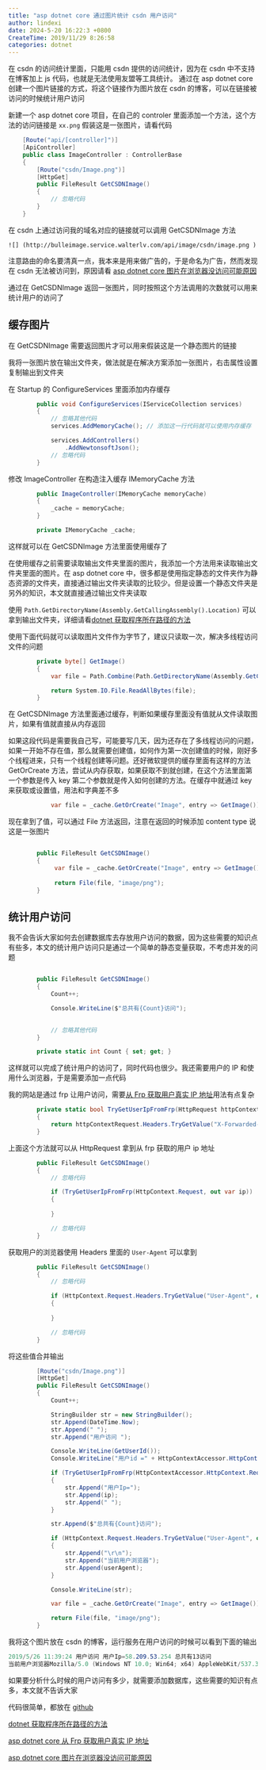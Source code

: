 ```yaml
---
title: "asp dotnet core 通过图片统计 csdn 用户访问"
author: lindexi
date: 2024-5-20 16:22:3 +0800
CreateTime: 2019/11/29 8:26:58
categories: dotnet
---
```


在 csdn 的访问统计里面，只能用 csdn 提供的访问统计，因为在 csdn 中不支持在博客加上 js 代码，也就是无法使用友盟等工具统计。
通过在 asp dotnet core 创建一个图片链接的方式，将这个链接作为图片放在 csdn 的博客，可以在链接被访问的时候统计用户访问

<!--more-->


<!-- CreateTime:2019/11/29 8:26:58 -->


新建一个 asp dotnet core 项目，在自己的 controler 里面添加一个方法，这个方法的访问链接是 `xx.png` 假装这是一张图片，请看代码

```csharp
    [Route("api/[controller]")]
    [ApiController]
    public class ImageController : ControllerBase
    {
    	[Route("csdn/Image.png")]
        [HttpGet]
        public FileResult GetCSDNImage()
        {
        	// 忽略代码
        }
    }
```

在 csdn 上通过访问我的域名对应的链接就可以调用 GetCSDNImage 方法

```
![] (http://bulleimage.service.walterlv.com/api/image/csdn/image.png )
```

注意路由的命名要清真一点，我本来是用来做广告的，于是命名为广告，然而发现在 csdn 无法被访问到，原因请看 [asp dotnet core 图片在浏览器没访问可能原因](https://blog.lindexi.com/post/asp-dotnet-core-%E5%9B%BE%E7%89%87%E5%9C%A8%E6%B5%8F%E8%A7%88%E5%99%A8%E6%B2%A1%E8%AE%BF%E9%97%AE%E5%8F%AF%E8%83%BD%E5%8E%9F%E5%9B%A0.html )

通过在 GetCSDNImage 返回一张图片，同时按照这个方法调用的次数就可以用来统计用户的访问了

## 缓存图片

在 GetCSDNImage 需要返回图片才可以用来假装这是一个静态图片的链接

我将一张图片放在输出文件夹，做法就是在解决方案添加一张图片，右击属性设置复制输出到文件夹

在 Startup 的 ConfigureServices 里面添加内存缓存

```csharp
        public void ConfigureServices(IServiceCollection services)
        {
        	// 忽略其他代码
            services.AddMemoryCache(); // 添加这一行代码就可以使用内存缓存

            services.AddControllers()
                .AddNewtonsoftJson();
            // 忽略代码
        }

```

修改 ImageController 在构造注入缓存 IMemoryCache 方法

```csharp
        public ImageController(IMemoryCache memoryCache)
        {
            _cache = memoryCache;
        }

        private IMemoryCache _cache;
```

这样就可以在 GetCSDNImage 方法里面使用缓存了

在使用缓存之前需要读取输出文件夹里面的图片，我添加一个方法用来读取输出文件夹里面的图片。在 asp dotnet core 中，很多都是使用指定静态的文件夹作为静态资源的文件夹，直接通过输出文件夹读取的比较少。但是设置一个静态文件夹是另外的知识，本文就直接通过输出文件夹读取

使用 `Path.GetDirectoryName(Assembly.GetCallingAssembly().Location)` 可以拿到输出文件夹，详细请看[dotnet 获取程序所在路径的方法](https://blog.lindexi.com/post/dotnet-%E8%8E%B7%E5%8F%96%E7%A8%8B%E5%BA%8F%E6%89%80%E5%9C%A8%E8%B7%AF%E5%BE%84%E7%9A%84%E6%96%B9%E6%B3%95.html )

使用下面代码就可以读取图片文件作为字节了，建议只读取一次，解决多线程访问文件的问题

```csharp
        private byte[] GetImage()
        {
            var file = Path.Combine(Path.GetDirectoryName(Assembly.GetCallingAssembly().Location), "Image.png");

            return System.IO.File.ReadAllBytes(file);
        }
```

在 GetCSDNImage 方法里面通过缓存，判断如果缓存里面没有值就从文件读取图片，如果有值就直接从内存返回

如果这段代码是需要我自己写，可能要写几天，因为还存在了多线程访问的问题，如果一开始不存在值，那么就需要创建值，如何作为第一次创建值的时候，刚好多个线程进来，只有一个线程创建等问题。还好微软提供的缓存里面有这样的方法 GetOrCreate 方法，尝试从内存获取，如果获取不到就创建，在这个方法里面第一个参数是传入 key 第二个参数就是传入如何创建的方法。在缓存中就通过 key 来获取或设置值，用法和字典差不多

```csharp
            var file = _cache.GetOrCreate("Image", entry => GetImage());

```

现在拿到了值，可以通过 File 方法返回，注意在返回的时候添加 content type 说这是一张图片

```csharp

        public FileResult GetCSDNImage()
        {     
             var file = _cache.GetOrCreate("Image", entry => GetImage());
      
             return File(file, "image/png");
        }
```

## 统计用户访问

我不会告诉大家如何去创建数据库去存放用户访问的数据，因为这些需要的知识点有些多，本文的统计用户访问只是通过一个简单的静态变量获取，不考虑并发的问题

```csharp

        public FileResult GetCSDNImage()
        {     
        	Count++;

        	Console.WriteLine($"总共有{Count}访问");

             
            // 忽略其他代码
        }

        private static int Count { set; get; }

```

这样就可以完成了统计用户的访问了，同时代码也很少。我还需要用户的 IP 和使用什么浏览器，于是需要添加一点代码

我的网站是通过 frp 让用户访问，需要[从 Frp 获取用户真实 IP 地址](https://blog.lindexi.com/post/asp-dotnet-core-%E4%BB%8E-Frp-%E8%8E%B7%E5%8F%96%E7%94%A8%E6%88%B7%E7%9C%9F%E5%AE%9E-IP-%E5%9C%B0%E5%9D%80.html )用法有点复杂

```csharp
        private static bool TryGetUserIpFromFrp(HttpRequest httpContextRequest, out StringValues ip)
        {
            return httpContextRequest.Headers.TryGetValue("X-Forwarded-For", out ip);
        }
```

上面这个方法就可以从 HttpRequest 拿到从 frp 获取的用户 ip 地址

```csharp
        public FileResult GetCSDNImage()
        {
        	// 忽略代码

            if (TryGetUserIpFromFrp(HttpContext.Request, out var ip))
            {
               
            }

        	// 忽略代码
        }

```

获取用户的浏览器使用 Headers 里面的 `User-Agent` 可以拿到

```csharp
        public FileResult GetCSDNImage()
        {
        	// 忽略代码

            if (HttpContext.Request.Headers.TryGetValue("User-Agent", out var userAgent))
            {
               
            }

        	// 忽略代码
        }
```

将这些值合并输出

```csharp
        [Route("csdn/Image.png")]
        [HttpGet]
        public FileResult GetCSDNImage()
        {
            Count++;

            StringBuilder str = new StringBuilder();
            str.Append(DateTime.Now);
            str.Append(" ");
            str.Append("用户访问 ");

            Console.WriteLine(GetUserId());
            Console.WriteLine("用户id =" + HttpContextAccessor.HttpContext.Request.HttpContext.Session.Id);

            if (TryGetUserIpFromFrp(HttpContextAccessor.HttpContext.Request, out var ip))
            {
                str.Append("用户Ip=");
                str.Append(ip);
                str.Append(" ");
            }

            str.Append($"总共有{Count}访问");

            if (HttpContext.Request.Headers.TryGetValue("User-Agent", out var userAgent))
            {
                str.Append("\r\n");
                str.Append("当前用户浏览器");
                str.Append(userAgent);
            }

            Console.WriteLine(str);

            var file = _cache.GetOrCreate("Image", entry => GetImage());

            return File(file, "image/png");
        }
```

我将这个图片放在 csdn 的博客，运行服务在用户访问的时候可以看到下面的输出

```csharp
2019/5/26 11:39:24 用户访问 用户Ip=58.209.53.254 总共有13访问
当前用户浏览器Mozilla/5.0 (Windows NT 10.0; Win64; x64) AppleWebKit/537.36 (KHTML, like Gecko) Chrome/74.0.3729.157 Safari/537.36
```

如果要分析什么时候的用户访问有多少，就需要添加数据库，这些需要的知识有点多，本文就不告诉大家

代码很简单，都放在 [github](https://github.com/lindexi/lindexi_gd/tree/aec484bd2aa169ed31ef4a90dd462e72c2e32064/FayawlerjiraywereNiharjeechel )

[dotnet 获取程序所在路径的方法](https://blog.lindexi.com/post/dotnet-%E8%8E%B7%E5%8F%96%E7%A8%8B%E5%BA%8F%E6%89%80%E5%9C%A8%E8%B7%AF%E5%BE%84%E7%9A%84%E6%96%B9%E6%B3%95.html )

[asp dotnet core 从 Frp 获取用户真实 IP 地址](https://blog.lindexi.com/post/asp-dotnet-core-%E4%BB%8E-Frp-%E8%8E%B7%E5%8F%96%E7%94%A8%E6%88%B7%E7%9C%9F%E5%AE%9E-IP-%E5%9C%B0%E5%9D%80.html )

[asp dotnet core 图片在浏览器没访问可能原因](https://blog.lindexi.com/post/asp-dotnet-core-%E5%9B%BE%E7%89%87%E5%9C%A8%E6%B5%8F%E8%A7%88%E5%99%A8%E6%B2%A1%E8%AE%BF%E9%97%AE%E5%8F%AF%E8%83%BD%E5%8E%9F%E5%9B%A0.html )

